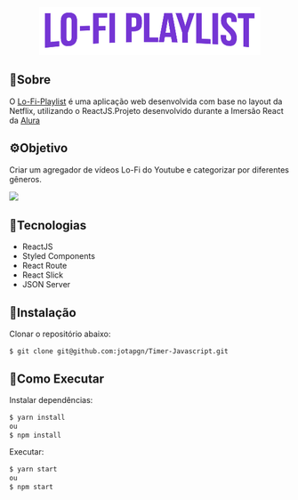 <p align='center'>
<img src="src/assets/img/logo2.png" width="397px">
</p>

## :pushpin:Sobre

O [Lo-Fi-Playlist](https://lo-fi-playlist.vercel.app/) é uma aplicação web desenvolvida com base no layout da Netflix, utilizando o ReactJS.Projeto desenvolvido durante a Imersão React da [Alura](https://www.alura.com.br/)

## :gear:Objetivo

Criar um agregador de vídeos Lo-Fi do Youtube e categorizar por diferentes gêneros.


<img src="src/assets/img/Lo-fi-Playlist.gif" width="900px">

## :closed_book:Tecnologias

* ReactJS
* Styled Components
* React Route
* React Slick
* JSON Server 
## :pencil:Instalação

Clonar o repositório abaixo:
```
$ git clone git@github.com:jotapgn/Timer-Javascript.git
```
## :pencil:Como Executar
Instalar dependências:
```
$ yarn install 
ou 
$ npm install
```
Executar:
```
$ yarn start 
ou 
$ npm start
